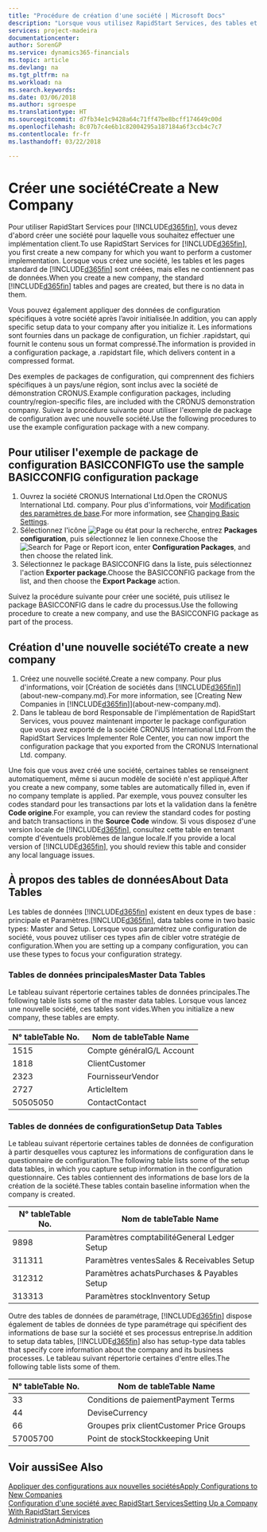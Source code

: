```yaml
---
title: "Procédure de création d'une société | Microsoft Docs"
description: "Lorsque vous utilisez RapidStart Services, des tables et des pages sont créées, mais elles ne contiennent pas de données."
services: project-madeira
documentationcenter: 
author: SorenGP
ms.service: dynamics365-financials
ms.topic: article
ms.devlang: na
ms.tgt_pltfrm: na
ms.workload: na
ms.search.keywords: 
ms.date: 03/06/2018
ms.author: sgroespe
ms.translationtype: HT
ms.sourcegitcommit: d7fb34e1c9428a64c71ff47be8bcff174649c00d
ms.openlocfilehash: 8c07b7c4e6b1c82004295a187184a6f3ccb4c7c7
ms.contentlocale: fr-fr
ms.lasthandoff: 03/22/2018

---
```

# <a name="create-a-new-company"></a><span data-ttu-id="19578-103">Créer une société</span><span class="sxs-lookup"><span data-stu-id="19578-103">Create a New Company</span></span>
<span data-ttu-id="19578-104">Pour utiliser RapidStart Services pour [!INCLUDE[d365fin](includes/d365fin_md.md)], vous devez d'abord créer une société pour laquelle vous souhaitez effectuer une implémentation client.</span><span class="sxs-lookup"><span data-stu-id="19578-104">To use RapidStart Services for [!INCLUDE[d365fin](includes/d365fin_md.md)], you first create a new company for which you want to perform a customer implementation.</span></span> <span data-ttu-id="19578-105">Lorsque vous créez une société, les tables et les pages standard de [!INCLUDE[d365fin](includes/d365fin_md.md)] sont créées, mais elles ne contiennent pas de données.</span><span class="sxs-lookup"><span data-stu-id="19578-105">When you create a new company, the standard [!INCLUDE[d365fin](includes/d365fin_md.md)] tables and pages are created, but there is no data in them.</span></span>

<span data-ttu-id="19578-106">Vous pouvez également appliquer des données de configuration spécifiques à votre société après l’avoir initialisée.</span><span class="sxs-lookup"><span data-stu-id="19578-106">In addition, you can apply specific setup data to your company after you initialize it.</span></span> <span data-ttu-id="19578-107">Les informations sont fournies dans un package de configuration, un fichier .rapidstart, qui fournit le contenu sous un format compressé.</span><span class="sxs-lookup"><span data-stu-id="19578-107">The information is provided in a configuration package, a .rapidstart file, which delivers content in a compressed format.</span></span>  

<span data-ttu-id="19578-108">Des exemples de packages de configuration, qui comprennent des fichiers spécifiques à un pays/une région, sont inclus avec la société de démonstration CRONUS.</span><span class="sxs-lookup"><span data-stu-id="19578-108">Example configuration packages, including country/region-specific files, are included with the CRONUS demonstration company.</span></span> <span data-ttu-id="19578-109">Suivez la procédure suivante pour utiliser l'exemple de package de configuration avec une nouvelle société.</span><span class="sxs-lookup"><span data-stu-id="19578-109">Use the following procedures to use the example configuration package with a new company.</span></span>  

## <a name="to-use-the-sample-basicconfig-configuration-package"></a><span data-ttu-id="19578-110">Pour utiliser l'exemple de package de configuration BASICCONFIG</span><span class="sxs-lookup"><span data-stu-id="19578-110">To use the sample BASICCONFIG configuration package</span></span>  
1. <span data-ttu-id="19578-111">Ouvrez la société CRONUS International Ltd.</span><span class="sxs-lookup"><span data-stu-id="19578-111">Open the CRONUS International Ltd. company.</span></span> <span data-ttu-id="19578-112">Pour plus d'informations, voir [Modification des paramètres de base](ui-change-basic-settings.md).</span><span class="sxs-lookup"><span data-stu-id="19578-112">For more information, see [Changing Basic Settings](ui-change-basic-settings.md).</span></span>
2. <span data-ttu-id="19578-113">Sélectionnez l'icône ![Page ou état pour la recherche](media/ui-search/search_small.png "Page ou état pour la recherche"), entrez **Packages configuration**, puis sélectionnez le lien connexe.</span><span class="sxs-lookup"><span data-stu-id="19578-113">Choose the ![Search for Page or Report](media/ui-search/search_small.png "Search for Page or Report icon") icon, enter **Configuration Packages**, and then choose the related link.</span></span>  
3. <span data-ttu-id="19578-114">Sélectionnez le package BASICCONFIG dans la liste, puis sélectionnez l'action **Exporter package**.</span><span class="sxs-lookup"><span data-stu-id="19578-114">Choose the BASICCONFIG package from the list, and then choose the **Export Package** action.</span></span>  

<span data-ttu-id="19578-115">Suivez la procédure suivante pour créer une société, puis utilisez le package BASICCONFIG dans le cadre du processus.</span><span class="sxs-lookup"><span data-stu-id="19578-115">Use the following procedure to create a new company, and use the BASICCONFIG package as part of the process.</span></span>  

## <a name="to-create-a-new-company"></a><span data-ttu-id="19578-116">Création d'une nouvelle société</span><span class="sxs-lookup"><span data-stu-id="19578-116">To create a new company</span></span>  
1. <span data-ttu-id="19578-117">Créez une nouvelle société.</span><span class="sxs-lookup"><span data-stu-id="19578-117">Create a new company.</span></span> <span data-ttu-id="19578-118">Pour plus d'informations, voir [Création de sociétés dans [!INCLUDE[d365fin](includes/d365fin_md.md)]](about-new-company.md).</span><span class="sxs-lookup"><span data-stu-id="19578-118">For more information, see [Creating New Companies in [!INCLUDE[d365fin](includes/d365fin_md.md)]](about-new-company.md).</span></span>
2. <span data-ttu-id="19578-119">Dans le tableau de bord Responsable de l'implémentation de RapidStart Services, vous pouvez maintenant importer le package configuration que vous avez exporté de la société CRONUS International Ltd.</span><span class="sxs-lookup"><span data-stu-id="19578-119">From the RapidStart Services Implementer Role Center, you can now import the configuration package that you exported from the CRONUS International Ltd. company.</span></span>

<span data-ttu-id="19578-120">Une fois que vous avez créé une société, certaines tables se renseignent automatiquement, même si aucun modèle de société n'est appliqué.</span><span class="sxs-lookup"><span data-stu-id="19578-120">After you create a new company, some tables are automatically filled in, even if no company template is applied.</span></span> <span data-ttu-id="19578-121">Par exemple, vous pouvez consulter les codes standard pour les transactions par lots et la validation dans la fenêtre **Code origine**.</span><span class="sxs-lookup"><span data-stu-id="19578-121">For example, you can review the standard codes for posting and batch transactions in the **Source Code** window.</span></span> <span data-ttu-id="19578-122">Si vous disposez d'une version locale de [!INCLUDE[d365fin](includes/d365fin_md.md)], consultez cette table en tenant compte d'éventuels problèmes de langue locale.</span><span class="sxs-lookup"><span data-stu-id="19578-122">If you provide a local version of [!INCLUDE[d365fin](includes/d365fin_md.md)], you should review this table and consider any local language issues.</span></span>

## <a name="about-data-tables"></a><span data-ttu-id="19578-123">À propos des tables de données</span><span class="sxs-lookup"><span data-stu-id="19578-123">About Data Tables</span></span>
<span data-ttu-id="19578-124">Les tables de données [!INCLUDE[d365fin](includes/d365fin_md.md)] existent en deux types de base : principale et Paramètres.</span><span class="sxs-lookup"><span data-stu-id="19578-124">[!INCLUDE[d365fin](includes/d365fin_md.md)], data tables come in two basic types: Master and Setup.</span></span> <span data-ttu-id="19578-125">Lorsque vous paramétrez une configuration de société, vous pouvez utiliser ces types afin de cibler votre stratégie de configuration.</span><span class="sxs-lookup"><span data-stu-id="19578-125">When you are setting up a company configuration, you can use these types to focus your configuration strategy.</span></span>  

### <a name="master-data-tables"></a><span data-ttu-id="19578-126">Tables de données principales</span><span class="sxs-lookup"><span data-stu-id="19578-126">Master Data Tables</span></span>  
<span data-ttu-id="19578-127">Le tableau suivant répertorie certaines tables de données principales.</span><span class="sxs-lookup"><span data-stu-id="19578-127">The following table lists some of the master data tables.</span></span> <span data-ttu-id="19578-128">Lorsque vous lancez une nouvelle société, ces tables sont vides.</span><span class="sxs-lookup"><span data-stu-id="19578-128">When you initialize a new company, these tables are empty.</span></span>  

|<span data-ttu-id="19578-129">N° table</span><span class="sxs-lookup"><span data-stu-id="19578-129">Table No.</span></span>|<span data-ttu-id="19578-130">Nom de table</span><span class="sxs-lookup"><span data-stu-id="19578-130">Table Name</span></span>|  
|-------------------|--------------------|  
|<span data-ttu-id="19578-131">15</span><span class="sxs-lookup"><span data-stu-id="19578-131">15</span></span>|<span data-ttu-id="19578-132">Compte général</span><span class="sxs-lookup"><span data-stu-id="19578-132">G/L Account</span></span>|  
|<span data-ttu-id="19578-133">18</span><span class="sxs-lookup"><span data-stu-id="19578-133">18</span></span>|<span data-ttu-id="19578-134">Client</span><span class="sxs-lookup"><span data-stu-id="19578-134">Customer</span></span>|  
|<span data-ttu-id="19578-135">23</span><span class="sxs-lookup"><span data-stu-id="19578-135">23</span></span>|<span data-ttu-id="19578-136">Fournisseur</span><span class="sxs-lookup"><span data-stu-id="19578-136">Vendor</span></span>|  
|<span data-ttu-id="19578-137">27</span><span class="sxs-lookup"><span data-stu-id="19578-137">27</span></span>|<span data-ttu-id="19578-138">Article</span><span class="sxs-lookup"><span data-stu-id="19578-138">Item</span></span>|  
|<span data-ttu-id="19578-139">5050</span><span class="sxs-lookup"><span data-stu-id="19578-139">5050</span></span>|<span data-ttu-id="19578-140">Contact</span><span class="sxs-lookup"><span data-stu-id="19578-140">Contact</span></span>|  

### <a name="setup-data-tables"></a><span data-ttu-id="19578-141">Tables de données de configuration</span><span class="sxs-lookup"><span data-stu-id="19578-141">Setup Data Tables</span></span>  
<span data-ttu-id="19578-142">Le tableau suivant répertorie certaines tables de données de configuration à partir desquelles vous capturez les informations de configuration dans le questionnaire de configuration.</span><span class="sxs-lookup"><span data-stu-id="19578-142">The following table lists some of the setup data tables, in which you capture setup information in the configuration questionnaire.</span></span> <span data-ttu-id="19578-143">Ces tables contiennent des informations de base lors de la création de la société.</span><span class="sxs-lookup"><span data-stu-id="19578-143">These tables contain baseline information when the company is created.</span></span>  

|<span data-ttu-id="19578-144">N° table</span><span class="sxs-lookup"><span data-stu-id="19578-144">Table No.</span></span>|<span data-ttu-id="19578-145">Nom de table</span><span class="sxs-lookup"><span data-stu-id="19578-145">Table Name</span></span>|  
|-------------------|--------------------|  
|<span data-ttu-id="19578-146">98</span><span class="sxs-lookup"><span data-stu-id="19578-146">98</span></span>|<span data-ttu-id="19578-147">Paramètres comptabilité</span><span class="sxs-lookup"><span data-stu-id="19578-147">General Ledger Setup</span></span>|  
|<span data-ttu-id="19578-148">311</span><span class="sxs-lookup"><span data-stu-id="19578-148">311</span></span>|<span data-ttu-id="19578-149">Paramètres ventes</span><span class="sxs-lookup"><span data-stu-id="19578-149">Sales & Receivables Setup</span></span>|  
|<span data-ttu-id="19578-150">312</span><span class="sxs-lookup"><span data-stu-id="19578-150">312</span></span>|<span data-ttu-id="19578-151">Paramètres achats</span><span class="sxs-lookup"><span data-stu-id="19578-151">Purchases & Payables Setup</span></span>|  
|<span data-ttu-id="19578-152">313</span><span class="sxs-lookup"><span data-stu-id="19578-152">313</span></span>|<span data-ttu-id="19578-153">Paramètres stock</span><span class="sxs-lookup"><span data-stu-id="19578-153">Inventory Setup</span></span>|  

<span data-ttu-id="19578-154">Outre des tables de données de paramétrage, [!INCLUDE[d365fin](includes/d365fin_md.md)] dispose également de tables de données de type paramétrage qui spécifient des informations de base sur la société et ses processus entreprise.</span><span class="sxs-lookup"><span data-stu-id="19578-154">In addition to setup data tables, [!INCLUDE[d365fin](includes/d365fin_md.md)] also has setup-type data tables that specify core information about the company and its business processes.</span></span> <span data-ttu-id="19578-155">Le tableau suivant répertorie certaines d'entre elles.</span><span class="sxs-lookup"><span data-stu-id="19578-155">The following table lists some of them.</span></span>  

|<span data-ttu-id="19578-156">N° table</span><span class="sxs-lookup"><span data-stu-id="19578-156">Table No.</span></span>|<span data-ttu-id="19578-157">Nom de table</span><span class="sxs-lookup"><span data-stu-id="19578-157">Table Name</span></span>|  
|-------------------|--------------------|  
|<span data-ttu-id="19578-158">3</span><span class="sxs-lookup"><span data-stu-id="19578-158">3</span></span>|<span data-ttu-id="19578-159">Conditions de paiement</span><span class="sxs-lookup"><span data-stu-id="19578-159">Payment Terms</span></span>|  
|<span data-ttu-id="19578-160">4</span><span class="sxs-lookup"><span data-stu-id="19578-160">4</span></span>|<span data-ttu-id="19578-161">Devise</span><span class="sxs-lookup"><span data-stu-id="19578-161">Currency</span></span>|  
|<span data-ttu-id="19578-162">6</span><span class="sxs-lookup"><span data-stu-id="19578-162">6</span></span>|<span data-ttu-id="19578-163">Groupes prix client</span><span class="sxs-lookup"><span data-stu-id="19578-163">Customer Price Groups</span></span>|  
|<span data-ttu-id="19578-164">5700</span><span class="sxs-lookup"><span data-stu-id="19578-164">5700</span></span>|<span data-ttu-id="19578-165">Point de stock</span><span class="sxs-lookup"><span data-stu-id="19578-165">Stockkeeping Unit</span></span>|

  

## <a name="see-also"></a><span data-ttu-id="19578-166">Voir aussi</span><span class="sxs-lookup"><span data-stu-id="19578-166">See Also</span></span>  
[<span data-ttu-id="19578-167">Appliquer des configurations aux nouvelles sociétés</span><span class="sxs-lookup"><span data-stu-id="19578-167">Apply Configurations to New Companies</span></span>](admin-apply-configuration-to-new-companies.md)  
[<span data-ttu-id="19578-168">Configuration d'une société avec RapidStart Services</span><span class="sxs-lookup"><span data-stu-id="19578-168">Setting Up a Company With RapidStart Services</span></span>](admin-set-up-a-company-with-rapidstart.md)  
[<span data-ttu-id="19578-169">Administration</span><span class="sxs-lookup"><span data-stu-id="19578-169">Administration</span></span>](admin-setup-and-administration.md)

